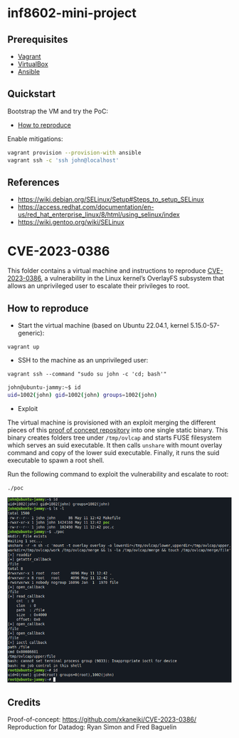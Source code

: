 # inf8602-mini-project

## Prerequisites

- [Vagrant](https://developer.hashicorp.com/vagrant/install)
- [VirtualBox](https://www.virtualbox.org/wiki/Downloads)
- [Ansible](https://docs.ansible.com/ansible/latest/installation_guide/intro_installation.html#selecting-an-ansible-package-and-version-to-install)

## Quickstart

Bootstrap the VM and try the PoC:

- [How to reproduce](#how-to-reproduce)

Enable mitigations:

```sh
vagrant provision --provision-with ansible
vagrant ssh -c 'ssh john@localhost'
```

## References

- https://wiki.debian.org/SELinux/Setup#Steps_to_setup_SELinux
- https://access.redhat.com/documentation/en-us/red_hat_enterprise_linux/8/html/using_selinux/index
- https://wiki.gentoo.org/wiki/SELinux

# CVE-2023-0386

This folder contains a virtual machine and instructions to reproduce [CVE-2023-0386](https://nvd.nist.gov/vuln/detail/CVE-2023-0386), a vulnerability in the Linux kernel’s OverlayFS subsystem that allows an unprivileged user to escalate their privileges to root.

## How to reproduce

* Start the virtual machine (based on Ubuntu 22.04.1, kernel 5.15.0-57-generic):

```
vagrant up
```

* SSH to the machine as an unprivileged user:

```
vagrant ssh --command "sudo su john -c 'cd; bash'"
```

```bash
john@ubuntu-jammy:~$ id
uid=1002(john) gid=1002(john) groups=1002(john)
```

* Exploit

The virtual machine is provisioned with an exploit merging the different pieces of this [proof of concept repository](https://github.com/xkaneiki/CVE-2023-0386/) into one single static binary. This binary creates folders tree under `/tmp/ovlcap` and starts FUSE filesystem which serves an suid executable. It then calls `unshare` with mount overlay command and copy of the lower suid executable. Finally, it runs the suid executable to spawn a root shell.

Run the following command to exploit the vulnerability and escalate to root:

```
./poc
```

<p align="center">
   <img src="screenshot.png" width="650" />
</p>

## Credits

Proof-of-concept: https://github.com/xkaneiki/CVE-2023-0386/
Reproduction for Datadog: Ryan Simon and Fred Baguelin
